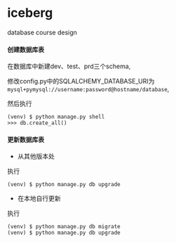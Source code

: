 # iceberg
database course design

#### 创建数据库表

在数据库中新建dev、test、prd三个schema,

修改config.py中的SQLALCHEMY_DATABASE_URI为`mysql+pymysql://username:password@hostname/database`,

然后执行

```
(venv) $ python manage.py shell
>>> db.create_all()
```

#### 更新数据库表

+ 从其他版本处

执行

```
(venv) $ python manage.py db upgrade
```

+ 在本地自行更新

执行

```
(venv) $ python manage.py db migrate
(venv) $ python manage.py db upgrade
```
